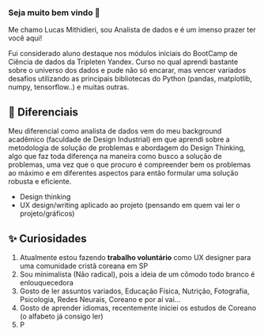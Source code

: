 ### Seja muito bem vindo 👋

Me chamo Lucas Mithidieri, sou Analista de dados e é um imenso prazer ter você aqui!

Fui considerado aluno destaque nos módulos iniciais do BootCamp de Ciência de dados da Tripleten Yandex. Curso no qual aprendi bastante sobre o universo dos dados e pude não só encarar, mas vencer variados desafios utilizando as principais bibliotecas do Python (pandas, matplotlib, numpy, tensorflow..) e muitas outras.

## 💎 Diferenciais
Meu diferencial como analista de dados vem do meu background acadêmico (faculdade de Design Industrial) em que aprendi sobre a metodologia de solução de problemas e abordagem do Design Thinking, algo que faz toda diferença na maneira como busco a solução de problemas, uma vez que o que procuro é compreender bem os problemas ao máximo e em diferentes aspectos para então formular uma solução robusta e eficiente.
* Design thinking
* UX design/writing aplicado ao projeto (pensando em quem vai ler o projeto/gráficos)

## ✨ Curiosidades
1. Atualmente estou fazendo __trabalho voluntário__ como UX designer para uma comunidade cristã coreana em SP
2. Sou minimalista (Não radical), pois a ideia de um cômodo todo branco é enlouquecedora
3. Gosto de ler assuntos variados, Educação Física, Nutrição, Fotografia, Psicologia, Redes Neurais, Coreano e por aí vai...
4. Gosto de aprender idiomas, recentemente iniciei os estudos de Coreano (o alfabeto já consigo ler)
5. P


<!--
**lucas-mithidieri/lucas-mithidieri** is a ✨ _special_ ✨ repository because its `README.md` (this file) appears on your GitHub profile.

Here are some ideas to get you started:

- 🔭 I’m currently working on ...
- 🌱 I’m currently learning ...
- 👯 I’m looking to collaborate on ...
- 🤔 I’m looking for help with ...
- 💬 Ask me about ...
- 📫 How to reach me: ...
- 😄 Pronouns: ...
- ⚡ Fun fact: ...
-->

